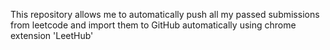 This repository allows me to automatically push all my passed submissions from leetcode and import them to GitHub automatically
using chrome extension 'LeetHub'
